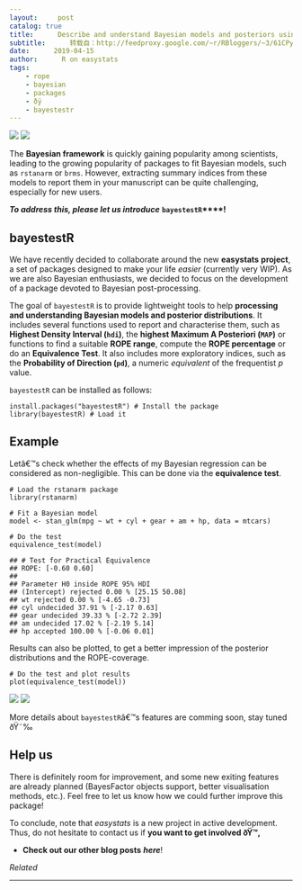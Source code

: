 ```yaml
---
layout:     post
catalog: true
title:      Describe and understand Bayesian models and posteriors using bayestestR
subtitle:      转载自：http://feedproxy.google.com/~r/RBloggers/~3/61CPymzRwfA/
date:      2019-04-15
author:      R on easystats
tags:
    - rope
    - bayesian
    - packages
    - ðÿ
    - bayestestr
---
```






![](https://i2.wp.com/github.com/easystats/bayestestR/raw/master/man/figures/logo.png?w=200&ssl=1)
![](https://i2.wp.com/github.com/easystats/bayestestR/raw/master/man/figures/logo.png?w=200&ssl=1)


The **Bayesian framework** is quickly gaining popularity among scientists, leading to the growing popularity of packages to fit Bayesian models, such as `rstanarm` or `brms`. However, extracting summary indices from these models to report them in your manuscript can be quite challenging, especially for new users.

***To address this, please let us introduce*** **`bayestestR`****!**

## bayestestR

We have recently decided to collaborate around the new **easystats** **project**, a set of packages designed to make your life *easier* (currently very WIP). As we are also Bayesian enthusiasts, we decided to focus on the development of a package devoted to Bayesian post-processing.

The goal of `bayestestR` is to provide lightweight tools to help **processing and understanding Bayesian models and posterior distributions**. It includes several functions used to report and characterise them, such as **Highest Density Interval (`hdi`)**, the **highest Maximum A Posteriori (`MAP`)** or functions to find a suitable **ROPE range**, compute the **ROPE percentage** or do an **Equivalence Test**. It also includes more exploratory indices, such as the **Probability of Direction (`pd`)**, a numeric *equivalent* of the frequentist *p* value.

`bayestestR` can be installed as follows:

```
install.packages("bayestestR") # Install the package
library(bayestestR) # Load it
```

## Example

Letâ€™s check whether the effects of my Bayesian regression can be considered as non-negligible. This can be done via the **equivalence test**.

```
# Load the rstanarm package
library(rstanarm)

# Fit a Bayesian model
model <- stan_glm(mpg ~ wt + cyl + gear + am + hp, data = mtcars)
```

```
# Do the test
equivalence_test(model)
```

```
## # Test for Practical Equivalence
## ROPE: [-0.60 0.60]
## 
## Parameter H0 inside ROPE 95% HDI
## (Intercept) rejected 0.00 % [25.15 50.08]
## wt rejected 0.00 % [-4.65 -0.73]
## cyl undecided 37.91 % [-2.17 0.63]
## gear undecided 39.33 % [-2.72 2.39]
## am undecided 17.02 % [-2.19 5.14]
## hp accepted 100.00 % [-0.06 0.01]
```

Results can also be plotted, to get a better impression of the posterior distributions and the ROPE-coverage.

```
# Do the test and plot results
plot(equivalence_test(model))
```

![](https://i1.wp.com/easystats.github.io/posts/bayestestR_presentation_files/figure-html/unnamed-chunk-8-1.png?w=450&ssl=1)
![](https://i1.wp.com/easystats.github.io/posts/bayestestR_presentation_files/figure-html/unnamed-chunk-8-1.png?w=450&ssl=1)


More details about `bayestestR`â€™s features are comming soon, stay tuned ðŸ˜‰

## Help us

There is definitely room for improvement, and some new exiting features are already planned (BayesFactor objects support, better visualisation methods, etc.). Feel free to let us know how we could further improve this package!

To conclude, note that *easystats* is a new project in active development. Thus, do not hesitate to contact us if **you want to get involved ðŸ™‚**

- **Check out our other blog posts** ***here***!



*Related*








---

